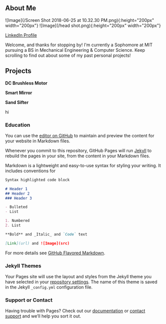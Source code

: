 ## About Me
![Image](/Screen Shot 2018-06-25 at 10.32.30 PM.png){:height="200px" width="200px"}
![Image](/head shot.png){:height="200px" width="200px"}

[LinkedIn Profile](https://www.linkedin.com/in/branden-morioka/)

Welcome, and thanks for stopping by! I'm currently a Sophomore at MIT pursuing a BS in Mechanical Engineering & Computer Science. Keep scrolling to find out about some of my past personal projects! 

## Projects

**DC Brushless Motor**

**Smart Mirror**

**Sand Sifter**
  
hi



### Education

You can use the [editor on GitHub](https://github.com/bmorioka/branden.morioka.github.io/edit/master/index.md) to maintain and preview the content for your website in Markdown files.

Whenever you commit to this repository, GitHub Pages will run [Jekyll](https://jekyllrb.com/) to rebuild the pages in your site, from the content in your Markdown files.

Markdown is a lightweight and easy-to-use syntax for styling your writing. It includes conventions for

```markdown
Syntax highlighted code block

# Header 1
## Header 2
### Header 3

- Bulleted
- List

1. Numbered
2. List

**Bold** and _Italic_ and `Code` text

[Link](url) and ![Image](src)
```

For more details see [GitHub Flavored Markdown](https://guides.github.com/features/mastering-markdown/).

### Jekyll Themes

Your Pages site will use the layout and styles from the Jekyll theme you have selected in your [repository settings](https://github.com/bmorioka/branden.morioka.github.io/settings). The name of this theme is saved in the Jekyll `_config.yml` configuration file.

### Support or Contact

Having trouble with Pages? Check out our [documentation](https://help.github.com/categories/github-pages-basics/) or [contact support](https://github.com/contact) and we’ll help you sort it out.






















